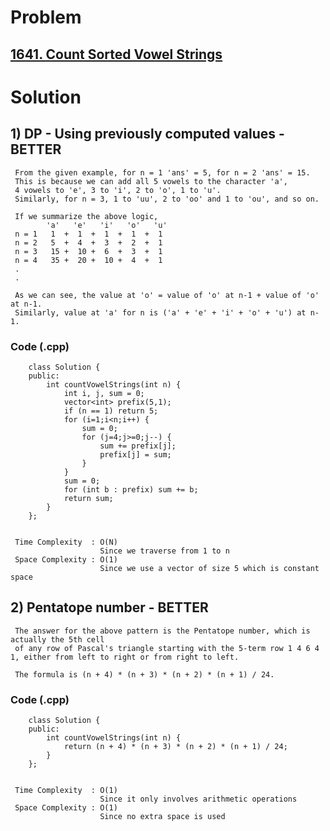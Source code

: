 # Problem

## [1641. Count Sorted Vowel Strings](https://leetcode.com/problems/count-sorted-vowel-strings/)


# Solution  

## 1) DP - Using previously computed values - BETTER

     From the given example, for n = 1 'ans' = 5, for n = 2 'ans' = 15.
     This is because we can add all 5 vowels to the character 'a',
     4 vowels to 'e', 3 to 'i', 2 to 'o', 1 to 'u'.
     Similarly, for n = 3, 1 to 'uu', 2 to 'oo' and 1 to 'ou', and so on.
     
     If we summarize the above logic,
            'a'   'e'   'i'   'o'   'u'
     n = 1   1  +  1  +  1  +  1  +  1
     n = 2   5  +  4  +  3  +  2  +  1
     n = 3   15 +  10 +  6  +  3  +  1
     n = 4   35 +  20 +  10 +  4  +  1
     .
     .
     
     As we can see, the value at 'o' = value of 'o' at n-1 + value of 'o' at n-1.
     Similarly, value at 'a' for n is ('a' + 'e' + 'i' + 'o' + 'u') at n-1.
     
       
   ### Code (.cpp)
   
        class Solution {
        public:
            int countVowelStrings(int n) {
                int i, j, sum = 0;
                vector<int> prefix(5,1);
                if (n == 1) return 5;
                for (i=1;i<n;i++) {
                    sum = 0;
                    for (j=4;j>=0;j--) {
                        sum += prefix[j];
                        prefix[j] = sum;
                    }
                }
                sum = 0;
                for (int b : prefix) sum += b;
                return sum;
            }
        };
     
     
     Time Complexity  : O(N) 
                        Since we traverse from 1 to n
     Space Complexity : O(1)
                        Since we use a vector of size 5 which is constant space
                        
                        
 
## 2) Pentatope number - BETTER

     The answer for the above pattern is the Pentatope number, which is actually the 5th cell
     of any row of Pascal's triangle starting with the 5-term row 1 4 6 4 1, either from left to right or from right to left.
     
     The formula is (n + 4) * (n + 3) * (n + 2) * (n + 1) / 24.
     
       
   ### Code (.cpp)
   
        class Solution {
        public:
            int countVowelStrings(int n) {
                return (n + 4) * (n + 3) * (n + 2) * (n + 1) / 24;
            }
        };
     
     
     Time Complexity  : O(1) 
                        Since it only involves arithmetic operations
     Space Complexity : O(1)
                        Since no extra space is used
                        
                        
 
